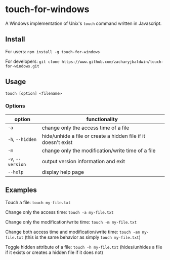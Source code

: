 # touch-for-windows

A Windows implementation of Unix's `touch` command written in Javascript.

## Install

For users: `npm install -g touch-for-windows`

For developers: `git clone https://www.github.com/zacharyjbaldwin/touch-for-windows.git`

## Usage

`touch [option] <filename>`

### Options

| option | functionality |
| --- | --- |
| `-a` | change only the access time of a file |
| `-h`, `--hidden` | hide/unhide a file or create a hidden file if it doesn't exist
| `-m` | change only the modification/write time of a file |
| `-v`, `--version` | output version information and exit | 
| `--help` | display help page |

## Examples

Touch a file: `touch my-file.txt`

Change only the access time: `touch -a my-file.txt`

Change only the modification/write time: `touch -m my-file.txt`

Change both access time and modification/write time: `touch -am my-file.txt` (this is the same behavior as simply `touch my-file.txt`)

Toggle hidden attribute of a file: `touch -h my-file.txt` (hides/unhides a file if it exists or creates a hidden file if it does not)